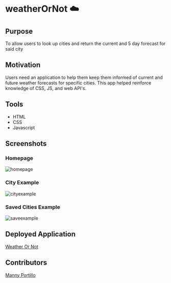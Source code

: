 # weatherOrNot ☁️

## Purpose

To allow users to look up cities and return the current and 5 day forecast for said city

## Motivation

Users need an application to help them keep them informed of current and future weather forecasts for specific cities. This app helped reinforce knowledge of CSS, JS, and web API's.

## Tools

- HTML
- CSS
- Javascript

## Screenshots

### Homepage
![homepage](https://user-images.githubusercontent.com/83254086/134452388-2da63eb1-8943-48e8-bf71-604c2c32dd98.JPG)

### City Example
![cityexample](https://user-images.githubusercontent.com/83254086/134452390-f78939b6-1025-4292-a350-14800b526815.JPG)

### Saved Cities Example
![saveexample](https://user-images.githubusercontent.com/83254086/134452398-755a62c5-8fd2-4ab8-9f52-70158dfff875.JPG)


## Deployed Application
[Weather Or Not](https://mannyportillo11.github.io/weatherOrNot/)

## Contributors

[Manny Portillo](https://github.com/mannyportillo11)